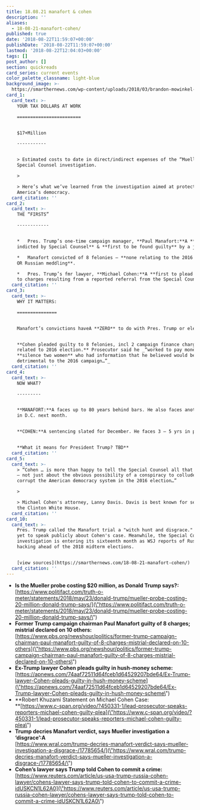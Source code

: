 ```yaml
---
title: 18.08.21 manafort & cohen
description: ''
aliases:
  - 18-08-21-manafort-cohen/
published: true
date: '2018-08-22T11:59:07+00:00'
publishDate: '2018-08-22T11:59:07+00:00'
lastmod: '2018-08-22T12:04:03+00:00'
tags: []
post_author: []
section: quickreads
card_series: current events
color_palette_classname: light-blue
background_image: >-
  https://smarthernews.com/wp-content/uploads/2018/03/brandon-mowinkel-211936-unsplash-scaled.jpg
card_1:
  card_text: >-
    YOUR TAX DOLLAR$ AT WORK

    ========================


    $17+Million

    -----------


    > Estimated costs to date in direct/indirect expenses of the “Mueller”
    Special Counsel investigation.

    > 

    > Here’s what we’ve learned from the investigation aimed at protecting
    America’s democracy.
  card_citation: ''
card_2:
  card_text: >-
    THE “FIRSTS”

    ------------


    *   Pres. Trump’s one-time campaign manager, **Paul Manafort:**A **first
    indicted by Special Counsel** & **first to be found guilty** by a jury.

    *   Manafort convicted of 8 felonies – **none relating to the 2016 election
    OR Russian meddling**.

    *   Pres. Trump’s fmr lawyer, **Michael Cohen:**A **first to plead guilty**
    to charges resulting from a reported referral from the Special Counsel.
  card_citation: ''
card_3:
  card_text: >-
    WHY IT MATTERS:

    ===============


    Manafort’s convictions haveA **ZERO** to do with Pres. Trump or election.


    **Cohen pleaded guilty to 8 felonies, incl 2 campaign finance charges
    related to 2016 election.** Prosecutor said he _“worked to pay money to
    **silence two women** who had information that he believed would be
    detrimental to the 2016 campaign…”_
  card_citation: ''
card_4:
  card_text: >-
    NOW WHAT?

    ---------


    **MANAFORT:**A faces up to 80 years behind bars. He also faces another trial
    in D.C. next month.


    **COHEN:**A sentencing slated for December. He faces 3 – 5 yrs in prison.


    **What it means for President Trump? TBD**
  card_citation: ''
card_5:
  card_text: >-
    > “Cohen … is more than happy to tell the Special Counsel all that he knows
    – not just about the obvious possibility of a conspiracy to collude and
    corrupt the American democracy system in the 2016 election…”

    > 

    > Michael Cohen's attorney, Lanny Davis. Davis is best known for serving in
    the Clinton White House.
  card_citation: ''
card_10:
  card_text: >-
    Pres. Trump called the Manafort trial a "witch hunt and disgrace." He has
    yet to speak publicly about Cohen's case. Meanwhile, the Special Counsel's
    investigation is entering its sixteenth month as WSJ reports of Russian
    hacking ahead of the 2018 midterm elections.


    [view sources](https://smarthernews.com/18-08-21-manafort-cohen/)
  card_citation: ''
---
```

*   **Is the Mueller probe costing $20 million, as Donald Trump says?:** [https://www.politifact.com/truth-o-meter/statements/2018/may/23/donald-trump/mueller-probe-costing-20-million-donald-trump-says/](\"https://www.politifact.com/truth-o-meter/statements/2018/may/23/donald-trump/mueller-probe-costing-20-million-donald-trump-says/\")
*   **Former Trump campaign chairman Paul Manafort guilty of 8 charges; mistrial declared on 10 others:**  
    [https://www.pbs.org/newshour/politics/former-trump-campaign-chairman-paul-manafort-guilty-of-8-charges-mistrial-declared-on-10-others](\"https://www.pbs.org/newshour/politics/former-trump-campaign-chairman-paul-manafort-guilty-of-8-charges-mistrial-declared-on-10-others\")
*   **Ex-Trump lawyer Cohen pleads guilty in hush-money scheme:** [https://apnews.com/74aaf72511d64fceb1d64529207bde64/Ex-Trump-lawyer-Cohen-pleads-guilty-in-hush-money-scheme](\"https://apnews.com/74aaf72511d64fceb1d64529207bde64/Ex-Trump-lawyer-Cohen-pleads-guilty-in-hush-money-scheme\")
*   **Robert Khuzami Statement on Michael Cohen Case:  
    **[https://www.c-span.org/video/?450331-1/lead-prosecutor-speaks-reporters-michael-cohen-guilty-plea](\"https://www.c-span.org/video/?450331-1/lead-prosecutor-speaks-reporters-michael-cohen-guilty-plea\")
*   **Trump decries Manafort verdict, says Mueller investigation a ‘disgrace’:A**  
    [https://www.wral.com/trump-decries-manafort-verdict-says-mueller-investigation-a-disgrace-/17785654/](\"https://www.wral.com/trump-decries-manafort-verdict-says-mueller-investigation-a-disgrace-/17785654/\")
*   **Cohen’s lawyer says Trump told Cohen to commit a crime:** [https://www.reuters.com/article/us-usa-trump-russia-cohen-lawyer/cohens-lawyer-says-trump-told-cohen-to-commit-a-crime-idUSKCN1L62A0](\"https://www.reuters.com/article/us-usa-trump-russia-cohen-lawyer/cohens-lawyer-says-trump-told-cohen-to-commit-a-crime-idUSKCN1L62A0\")